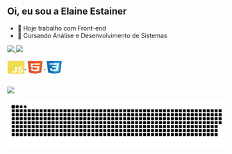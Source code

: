 ## Oi, eu sou a Elaine Estainer

- 🔭 Hoje trabalho com Front-end 
- 🌱 Cursando Análise e Desenvolvimento de Sistemas 
<div>
  <a href="https://github.com/elaineestainer">
  <img height="180em" src="https://github-readme-stats.vercel.app/api?username=elaineestainer&show_icons=true&theme=radical&include_all_commits=true&count_private=true"/>
  <img height="180em" src="https://github-readme-stats.vercel.app/api/top-langs/?username=elaineestainer&layout=compact&langs_count=7&theme=radical"/>
</div>
<div style="display: inline_block"><br>
  <img align="center" alt="Rafa-Js" height="30" width="40" src="https://raw.githubusercontent.com/devicons/devicon/master/icons/javascript/javascript-plain.svg">  
  <img align="center" alt="Rafa-HTML" height="30" width="40" src="https://raw.githubusercontent.com/devicons/devicon/master/icons/html5/html5-original.svg">
  <img align="center" alt="Rafa-CSS" height="30" width="40" src="https://raw.githubusercontent.com/devicons/devicon/master/icons/css3/css3-original.svg">    
</div>
  
  ##  
  
<div>  
  <a href="https://www.linkedin.com/in/elaine-estainer/" target="_blank"><img src="https://img.shields.io/badge/-LinkedIn-%230077B5?style=for-the-  badge&logo=linkedin&logoColor=white" target="_blank"></a>  
  
![Snake animation](https://github.com/elaineestainer/elaineestainer/blob/output/github-contribution-grid-snake.svg)
  
</div>
